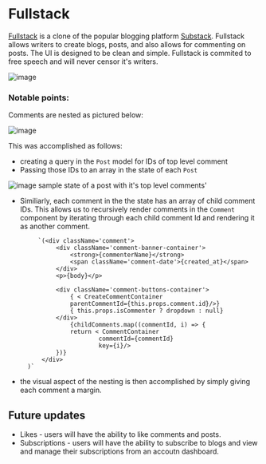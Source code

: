 # Fullstack

[Fullstack](https://fullstack-aa.herokuapp.com/#/) is a clone of the popular blogging platform [Substack](https://substack.com/). Fullstack allows writers to create blogs, posts, and also allows for commenting on posts. The UI is designed to be clean and simple. Fullstack is commited to free speech and will never censor it's writers.

![image](https://user-images.githubusercontent.com/59425912/149536189-4cde2765-2b32-4dc1-a6c5-6ca948d6acda.png)

### Notable points:

Comments are nested as pictured below:

![image](https://user-images.githubusercontent.com/59425912/149536599-ada46624-126e-4b0b-96af-74c7bff0fef3.png)

This was accomplished as follows:
* creating a query in the `Post` model for IDs of top level comment
* Passing those IDs to an array in the state of each `Post`
 
![image](https://user-images.githubusercontent.com/59425912/149537263-d3ef6aa2-09ee-4691-9d28-beb8a2b64b47.png)
sample state of a post with it's top level comments' 

* Similiarly, each comment in the the state has an array of child comment IDs. This allows us to recursively render comments in the `Comment` component by iterating through each child comment Id and rendering it as another comment. 


           `(<div className='comment'>
                <div className='comment-banner-container'>
                    <strong>{commenterName}</strong>
                    <span className='comment-date'>{created_at}</span>
                </div>
                <p>{body}</p>

                <div className='comment-buttons-container'>
                    { < CreateCommentContainer 
                    parentCommentId={this.props.comment.id}/>}
                    { this.props.isCommenter ? dropdown : null}
                </div>         
                    {childComments.map((commentId, i) => {
                    return < CommentContainer 
                            commentId={commentId}
                            key={i}/>
                })}
            </div>
        )`

* the visual aspect of the nesting is then accomplished by simply giving each comment a margin.

## Future updates

* Likes - users will have the ability to like comments and posts.
* Subscriptions - users will have the ability to subscribe to blogs and view and manage their subscriptions from an accoutn dashboard.

